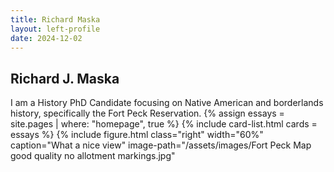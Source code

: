 ```yaml
---
title: Richard Maska
layout: left-profile
date: 2024-12-02
---
```



## Richard J. Maska

I am a History PhD Candidate focusing on Native American and borderlands history, specifically the Fort Peck Reservation.
{% assign essays = site.pages | where: "homepage", true %}
{% include card-list.html cards = essays %}
{% include figure.html
  class="right"
  width="60%"
  caption="What a nice view"
  image-path="/assets/images/Fort Peck Map good quality no allotment markings.jpg"